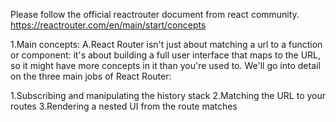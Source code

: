 Please follow the official reactrouter document from react community.
https://reactrouter.com/en/main/start/concepts

1.Main concepts:
A.React Router isn't just about matching a url to a function or component: it's about building a full user interface that maps to the URL, so it might have more concepts in it than you're used to. We'll go into detail on the three main jobs of React Router:

   1.Subscribing and manipulating the history stack
   2.Matching the URL to your routes
   3.Rendering a nested UI from the route matches